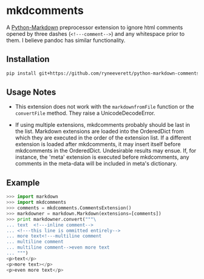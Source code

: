 mkdcomments
===========

A [Python-Markdown](https://github.com/waylan/Python-Markdown) preprocessor extension to ignore html comments opened by three dashes (`<!---comment-->`) and any whitespace prior to them. I believe pandoc has similar functionality.

Installation
------------

```sh
pip install git+https://github.com/ryneeverett/python-markdown-comments.git
```

Usage Notes
-----------
+	This extension does not work with the `markdownfromFile` function or the `convertFile` method. They raise a UnicodeDecodeError.

+	If using multiple extensions, mkdcomments probably should be last in the list. Markdown extensions are loaded into the OrderedDict from which they are executed in the order of the extension list. If a different extension is loaded after mkdcomments, it may insert itself before mkdcomments in the OrderedDict. Undesirable results may ensue. If, for instance, the 'meta' extension is executed before mkdcomments, any comments in the meta-data will be included in meta's dictionary.


Example
-------
```python
>>> import markdown
>>> import mkdcomments
>>> comments = mkdcomments.CommentsExtension()
>>> markdowner = markdown.Markdown(extensions=[comments])
>>> print markdowner.convert("""\
... text  <!---inline comment-->
... <!---this line is ommitted entirely-->
... more text<!---multiline comment
... multiline comment
... multiline comment-->even more text
... """)
<p>text</p>
<p>more text></p>
<p>even more text</p>
```
